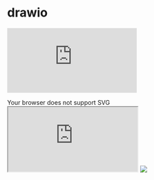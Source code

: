 

# drawio

<embed src="https://github.com/domon80501/drawio/blob/master/test.svg" type="" />

<object data="https://github.com/domon80501/drawio/blob/master/test.svg" type=""></object>

<object type="image/svg+xml" data="https://github.com/domon80501/drawio/blob/master/test.svg">
  Your browser does not support SVG
</object>


<iframe src="https://github.com/domon80501/drawio/blob/master/test.svg"> </iframe>
<a><img src="https://github.com/domon80501/drawio/edit/master/test.svg" /></a>
